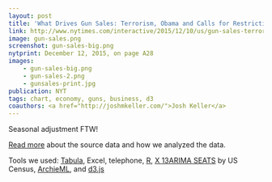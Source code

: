 ```yaml
---
layout: post
title: 'What Drives Gun Sales: Terrorism, Obama and Calls for Restrictions'
link: http://www.nytimes.com/interactive/2015/12/10/us/gun-sales-terrorism-obama-restrictions.html
image: gun-sales.png
screenshot: gun-sales-big.png
nytprint: December 12, 2015, on page A28
images:
    - gun-sales-big.png
    - gun-sales-2.png
    - gunsales-print.jpg
publication: NYT
tags: chart, economy, guns, business, d3
coauthors: <a href="http://joshmkeller.com/">Josh Keller</a>
---
```


Seasonal adjustment FTW!

[Read more](https://github.com/nytimes/gun-sales) about the source data and how we analyzed the data.

Tools we used: [Tabula](http://tabula.technology/), Excel, telephone, [R](https://www.r-project.org/), [X 13ARIMA SEATS](http://www.census.gov/srd/www/x13as/x13down_unix.html) by US Census, [ArchieML](archieml.org), and [d3.js](http://d3js.org/)
